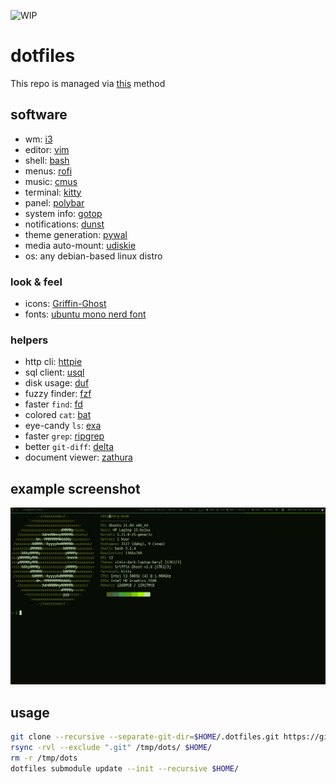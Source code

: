 ![WIP](https://img.shields.io/badge/status-wip-red)

# dotfiles

This repo is managed via [this](https://www.atlassian.com/git/tutorials/dotfiles) method

## software

- wm: [i3](https://i3wm.org/)
- editor: [vim](https://www.vim.org/)
- shell: [bash](https://www.gnu.org/software/bash/)
- menus: [rofi](https://github.com/davatorium/rofi)
- music: [cmus](https://cmus.github.io/)
- terminal: [kitty](https://sw.kovidgoyal.net/kitty/)
- panel: [polybar](https://polybar.github.io/)
- system info: [gotop](https://github.com/xxxserxxx/gotop)
- notifications: [dunst](https://dunst-project.org/)
- theme generation: [pywal](https://github.com/dylanaraps/pywal)
- media auto-mount: [udiskie](https://github.com/coldfix/udiskie)
- os: any debian-based linux distro

### look & feel

- icons: [Griffin-Ghost](https://store.kde.org/p/1227736/)
- fonts: [ubuntu mono nerd font](https://www.nerdfonts.com/)

### helpers

- http cli: [httpie](https://httpie.io/)
- sql client: [usql](https://github.com/xo/usql)
- disk usage: [duf](https://github.com/muesli/duf)
- fuzzy finder: [fzf](https://github.com/junegunn/fzf)
- faster `find`: [fd](https://github.com/sharkdp/fd)
- colored `cat`: [bat](https://github.com/sharkdp/bat)
- eye-candy `ls`: [exa](https://the.exa.website/)
- faster `grep`: [ripgrep](https://github.com/BurntSushi/ripgrep)
- better `git-diff`: [delta](https://github.com/dandavison/delta)
- document viewer: [zathura](https://pwmt.org/projects/zathura/)

## example screenshot
![screenshot](https://github.com/s0rg/dotfiles/blob/master/.config/i3/screenshot.png)

## usage
~~~ sh
git clone --recursive --separate-git-dir=$HOME/.dotfiles.git https://github.com/s0rg/dotfiles.git /tmp/dots
rsync -rvl --exclude ".git" /tmp/dots/ $HOME/
rm -r /tmp/dots
dotfiles submodule update --init --recursive $HOME/
~~~
